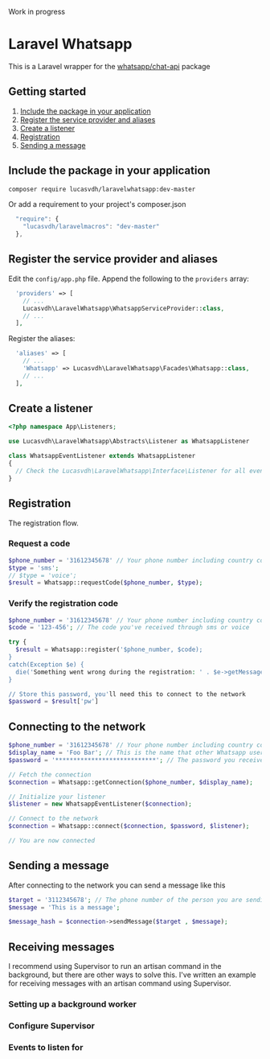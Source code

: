Work in progress

# Laravel Whatsapp

This is a Laravel wrapper for the [whatsapp/chat-api](//github.com/mgp25/Chat-API) package

## Getting started
1. [Include the package in your application](#include-the-package-in-your-application)
2. [Register the service provider and aliases](#register-the-service-provider-and-aliases)
3. [Create a listener](#create-a-listener)
4. [Registration](#registration)
5. [Sending a message](#sending-a-message)

## Include the package in your application <a id="include-the-package-in-your-application"></a>

``` bash
composer require lucasvdh/laravelwhatsapp:dev-master
```
Or add a requirement to your project's composer.json

``` javascript
  "require": {
    "lucasvdh/laravelmacros": "dev-master"
  },
```

## Register the service provider and aliases <a id="register-the-service-provider-and-aliases"></a>

Edit the `config/app.php` file. Append the following to the `providers` array:

``` php
  'providers' => [
    // ...
    Lucasvdh\LaravelWhatsapp\WhatsappServiceProvider::class,
    // ...
  ],
```

Register the aliases:

``` php
  'aliases' => [
    // ...
    'Whatsapp' => Lucasvdh\LaravelWhatsapp\Facades\Whatsapp::class,
    // ...
  ],
```


## Create a listener <a id="create-a-listener"></a>

``` php
<?php namespace App\Listeners;

use Lucasvdh\LaravelWhatsapp\Abstracts\Listener as WhatsappListener

class WhatsappEventListener extends WhatsappListener
{
  // Check the Lucasvdh\LaravelWhatsapp\Interface\Listener for all events
}
```

## Registration <a id="registration"></a>

The registration flow.

### Request a code

``` php
$phone_number = '31612345678' // Your phone number including country code
$type = 'sms';
// $type = 'voice';
$result = Whatsapp::requestCode($phone_number, $type);
```

### Verify the registration code

``` php
$phone_number = '31612345678' // Your phone number including country code
$code = '123-456'; // The code you've received through sms or voice

try {
  $result = Whatsapp::register('$phone_number, $code);
}
catch(Exception $e) {
  die('Something went wrong during the registration: ' . $e->getMessage());
}

// Store this password, you'll need this to connect to the network
$password = $result['pw']
```

## Connecting to the network <a id="connecting-to-the-network"></a>

``` php
$phone_number = '31612345678' // Your phone number including country code
$display_name = 'Foo Bar'; // This is the name that other Whatsapp users will see
$password = '****************************'; // The password you received from the registration process 

// Fetch the connection
$connection = Whatsapp::getConnection($phone_number, $display_name);

// Initialize your listener
$listener = new WhatsappEventListener($connection);

// Connect to the network
$connection = Whatsapp::connect($connection, $password, $listener);

// You are now connected
```

## Sending a message <a id="sending-a-message"></a>

After connecting to the network you can send a message like this

``` php
$target = '3112345678'; // The phone number of the person you are sending the message to
$message = 'This is a message';

$message_hash = $connection->sendMessage($target , $message);
```

## Receiving messages <a id="receiving-messages"></a>

I recommend using Supervisor to run an artisan command in the background, but there are other ways 
to solve this. I've written an example for receiving messages with an artisan command using Supervisor.

### Setting up a background worker

### Configure Supervisor

### Events to listen for
